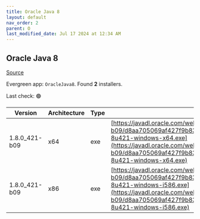 ```yaml
---
title: Oracle Java 8
layout: default
nav_order: 2
parent: O
last_modified_date: Jul 17 2024 at 12:34 AM
---
```


## Oracle Java 8

[Source](https://www.java.com)

Evergreen app: `OracleJava8`. Found **2** installers.

Last check: 🟢

| Version       | Architecture | Type | URI                                                                                                                                                                                                                                                                                    |
| ------------- | ------------ | ---- | -------------------------------------------------------------------------------------------------------------------------------------------------------------------------------------------------------------------------------------------------------------------------------------- |
| 1.8.0_421-b09 | x64          | exe  | [https://javadl.oracle.com/webapps/download/GetFile/1.8.0_421-b09/d8aa705069af427f9b83e66b34f5e380/windows-i586/jre-8u421-windows-x64.exe](https://javadl.oracle.com/webapps/download/GetFile/1.8.0_421-b09/d8aa705069af427f9b83e66b34f5e380/windows-i586/jre-8u421-windows-x64.exe)   |
| 1.8.0_421-b09 | x86          | exe  | [https://javadl.oracle.com/webapps/download/GetFile/1.8.0_421-b09/d8aa705069af427f9b83e66b34f5e380/windows-i586/jre-8u421-windows-i586.exe](https://javadl.oracle.com/webapps/download/GetFile/1.8.0_421-b09/d8aa705069af427f9b83e66b34f5e380/windows-i586/jre-8u421-windows-i586.exe) |
